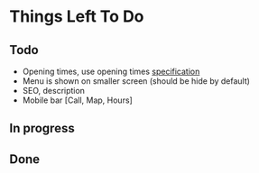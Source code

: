 # Things Left To Do

## Todo

- Opening times, use opening times [specification](https://schema.org/OpeningHoursSpecification)
- Menu is shown on smaller screen (should be hide by default)
- SEO, description
- Mobile bar [Call, Map, Hours]

## In progress

## Done
